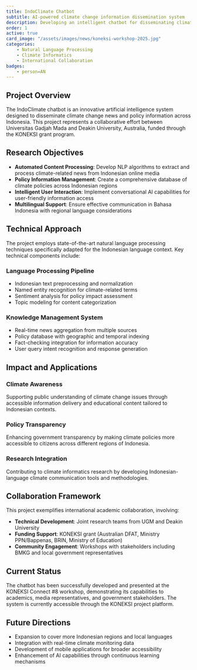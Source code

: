 ```yaml
---
title: IndoClimate Chatbot
subtitle: AI-powered climate change information dissemination system
description: Developing an intelligent chatbot for disseminating climate change news and policy information in Indonesian language using natural language processing and machine learning techniques.
order: 1
active: true
card_image: "/assets/images/news/koneksi-workshop-2025.jpg"
categories: 
    - Natural Language Processing
    - Climate Informatics
    - International Collaboration
badges:
    - person=AN
---
```


## Project Overview

The IndoClimate chatbot is an innovative artificial intelligence system designed to disseminate climate change news and policy information across Indonesia. This project represents a collaborative effort between Universitas Gadjah Mada and Deakin University, Australia, funded through the KONEKSI grant program.

## Research Objectives

- **Automated Content Processing**: Develop NLP algorithms to extract and process climate-related news from Indonesian online media
- **Policy Information Management**: Create a comprehensive database of climate policies across Indonesian regions
- **Intelligent User Interaction**: Implement conversational AI capabilities for user-friendly information access
- **Multilingual Support**: Ensure effective communication in Bahasa Indonesia with regional language considerations

## Technical Approach

The project employs state-of-the-art natural language processing techniques specifically adapted for the Indonesian language context. Key technical components include:

### Language Processing Pipeline
- Indonesian text preprocessing and normalization
- Named entity recognition for climate-related terms
- Sentiment analysis for policy impact assessment
- Topic modeling for content categorization

### Knowledge Management System
- Real-time news aggregation from multiple sources
- Policy database with geographic and temporal indexing
- Fact-checking integration for information accuracy
- User query intent recognition and response generation

## Impact and Applications

### Climate Awareness
Supporting public understanding of climate change issues through accessible information delivery and educational content tailored to Indonesian contexts.

### Policy Transparency
Enhancing government transparency by making climate policies more accessible to citizens across different regions of Indonesia.

### Research Integration
Contributing to climate informatics research by developing Indonesian-language climate communication tools and methodologies.

## Collaboration Framework

This project exemplifies international academic collaboration, involving:
- **Technical Development**: Joint research teams from UGM and Deakin University
- **Funding Support**: KONEKSI grant (Australian DFAT, Ministry PPN/Bappenas, BRIN, Ministry of Education)
- **Community Engagement**: Workshops with stakeholders including BMKG and local government representatives

## Current Status

The chatbot has been successfully developed and presented at the KONEKSI Connect #8 workshop, demonstrating its capabilities to academics, media representatives, and government stakeholders. The system is currently accessible through the KONEKSI project platform.

## Future Directions

- Expansion to cover more Indonesian regions and local languages
- Integration with real-time climate monitoring data
- Development of mobile applications for broader accessibility
- Enhancement of AI capabilities through continuous learning mechanisms
